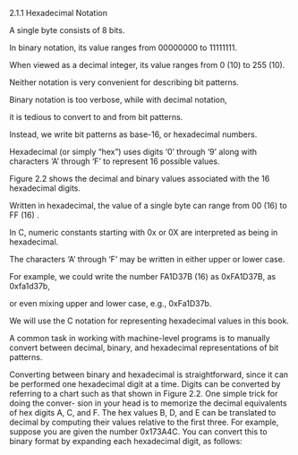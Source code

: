 2.1.1
Hexadecimal Notation

A single byte consists of 8 bits. 

In binary notation, its value ranges from 00000000  to 11111111. 

When viewed as a decimal integer, its value ranges from 0 (10) to 255 (10).

Neither notation is very convenient for describing bit patterns. 

Binary notation is too verbose, while with decimal notation, 

it is tedious to convert to and from bit patterns. 

Instead, we write bit patterns as base-16, or hexadecimal numbers.

Hexadecimal (or simply “hex”) uses digits ‘0’ through ‘9’ along with characters
‘A’ through ‘F’ to represent 16 possible values. 

Figure 2.2 shows the decimal and binary values associated with the 16 hexadecimal digits. 

Written in hexadecimal, the value of a single byte can range from 00 (16) to FF (16) .

In C, numeric constants starting with 0x or 0X are interpreted as being in hexadecimal. 

The characters ‘A’ through ‘F’ may be written in either upper or lower case. 

For example, we could write the number FA1D37B (16) as 0xFA1D37B, as 0xfa1d37b, 

or even mixing upper and lower case, e.g., 0xFa1D37b. 

We will use the C notation for representing hexadecimal values in this book.

A common task in working with machine-level programs is to manually convert between decimal, binary, and hexadecimal 
representations of bit patterns.

Converting between binary and hexadecimal is straightforward, since it can be
performed one hexadecimal digit at a time. Digits can be converted by referring
to a chart such as that shown in Figure 2.2. One simple trick for doing the conver-
sion in your head is to memorize the decimal equivalents of hex digits A, C, and F.
The hex values B, D, and E can be translated to decimal by computing their values
relative to the first three.
For example, suppose you are given the number 0x173A4C. You can convert
this to binary format by expanding each hexadecimal digit, as follows: